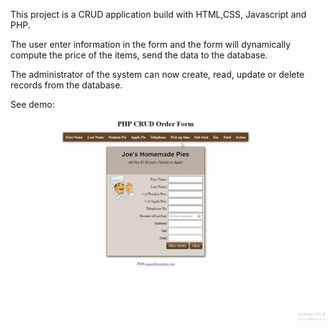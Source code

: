 
<p>This project is a CRUD application build with HTML,CSS, Javascript and PHP. </p>

<p>The user enter information in the form and the form will dynamically compute the price of the items, send the data to the database.</p>



<p>The administrator of the system can now create, read, update or delete records from the database.</p>


<p>See demo:</p>

![](JoesOrders.gif)
